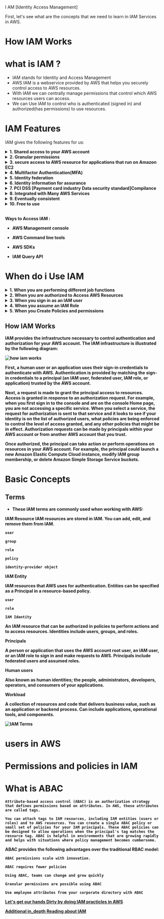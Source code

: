 I AM [Identity Access Management]

First, let's see what are the concepts that we need to learn in IAM Services in AWS.

# How IAM Works

# what is IAM ?
- IAM stands for Identity and Access Management
- AWS IAM is a webservice provided by AWS that helps you securely control access to AWS resources.
- With IAM we can centrally manage permissions that control which AWS resources users can access.
- We can Use IAM to control who is authenticated (signed in) and authorized(has permissions) to use resources.

# IAM Features
IAM gives the following features for us:
<details><summary><b>1. Shared access to your AWS account</summary><br><b>

    You can grant other people permission to administer and use resources in your AWS account without having to share your password or access key.
</details>

<details>
<summary>2. Granular permissions</summary><b>

    You can grant other people permission to administer and use resources in your AWS account without having to share your password or access key. EX: We might allow some users complete access to EC2, S3,Redshift etc. But, for other users, we can allow read-only permission to S3 buckets, only administrator access to some ec2 instances or acces to only billing information etc.
</details>
<details><summary>3. secure access to AWS resource for applications that run on Amazon EC2</summary> <br><b>

    You can use IAM features to securely provide credentials for applications that run on EC2 instances. These credentials provide permissions for your application to access other AWS resources. Examples include S3 buckets and DynamoDB tables.

</details>
<details>
<summary>
4. Multifactor Authentication(MFA)</summary><br><b>
    
    You can add two-factor authentication to your account and to individual users for extra security. With MFA you or your users must provide not only a password or access key to work with your account, but also a code from a specially configured device  
</details>
<details><summary>5. Identity federation</summary><br><>
    
    You can allow users who already have passwords elsewhere—for example, in your corporate network or with an internet identity provider—to get temporary access to your AWS account.
</details>
<details><summary>6. Identity information for assurance
</summary><br><b>


    If you use AWS CloudTrail, you receive log records that include information about those who made requests for resources in your account. That information is based on IAM identities.
</details>
<details><summary>
7. PCI DSS [Payment card industry Data security standard]Compilance</summary><br><b>
   
   
    IAM supports the processing, storage, and transmission of credit card data by a merchant or service provider, and has been validated as being compliant with Payment Card Industry (PCI) Data Security Standard (DSS).
</details>
<details><summary>
8. Integrated with Many AWS Services</summary><br><b> 


[List of services we can integrate with IAM](https://docs.aws.amazon.com/IAM/latest/UserGuide/reference_aws-services-that-work-with-iam.html)
   </details>
<details><summary>
9.  Eventually consistent</summary><br><b>
    
    IAM, like many other AWS services, is eventually consistent. IAM achieves high availability by replicating data across multiple servers within Amazon's data centers around the world. If a request to change some data is successful, the change is committed and safely stored. However, the change must be replicated across IAM, which can take some time

    But, AWs itself recommends us to do not include such IAM changes in the critical, high-availability code paths of your application. Instead, make IAM changes in a separate initialization or setup routine that you run less frequently.
</details>

<details><summary>
10.     Free to use</summary><br><b>
    
        AWS IAM and AWS Security Token Service(AWS STS) are features of your AWS account offered at no additional charge. You are charged only when accessing other AWS services using Your IAM users or AWS STS temporary security credentials.

</details> </br>

Ways to Access IAM :

- **AWS Management console**

- **AWS Command line tools**

- **AWS SDKs**

- **IAM Query API**

# When do i Use IAM
<details><summary>1. When you are performing different job functions</summary><br><b>

    AWS Identity and Access Management is a core infrastructure service that provides the foundation for access control based on identities within AWS. You use IAM every time you access your AWS account.

    How you use IAM differs, depending on the work that you do in AWS.

        we can use IAM in 3 different ways as an user, 
        1. Service user 2. Service Administrator 3. IAM Administrator
</details>
<details><summary>2. When you are authorized to Access AWS Resources</summary><br><b>

    Authentication is how you sign in to AWS using your identity credentials. You must be authenticated (signed in to AWS) as the AWS account root user, as an IAM user, or by assuming an IAM role.

    You can sign in to AWS as a federated identity by using credentials provided through an identity source.

</details>
<details><summary>3. When you sign in as an IAM user</summary><br><b>
   
    An IAM user is an identity within your AWS account that has specific permissions for a single person or application. Where possible, we recommend relying on temporary credentials instead of creating IAM users who have long-term credentials such as passwords and access keys. However, if you have specific use cases that require long-term credentials with IAM users, AWS recommend that you rotate access keys.

    An IAM group is an identity that specifies a collection of IAM users. You can't sign in as a group. You can use groups to specify permissions for multiple users at a time. Groups make permissions easier to manage for large sets of users. For example, you could have a group named IAMAdmins and give that group permissions to administer IAM resources.

    Users are different from roles. A user is uniquely associated with one person or application, but a role is intended to be assumable by anyone who needs it. Users have permanent long-term credentials, but roles provide temporary credentials. 

</details>
<details><summary>4. When you assume an IAM Role</summary><br><b>

    An IAM role is an identity within your AWS account that has specific permissions. It is similar to an IAM user, but is not associated with a specific person. You can temporarily assume an IAM role in the AWS Management Console by switching roles. You can assume a role by calling an AWS CLI or AWS API operation or by using a custom URL

    IAM roles with temporary credentials are useful in the following situations:
        - Federated user access
        - Temporary IAM user permissions
        - Cross-account access
        - Cross-service access
            A service might do this using the calling principal's permissions,using a service role, or using a service-linked role. 
       - Applications running on Amazon EC2
</details>
<details><summary>5. When you Create Policies and permissions</summary><br><b>

    You grant permissions to a user by creating a policy, which is a document that lists the actions that a user can perform and the resources those actions can affect. Any actions or resources that are not explicitly allowed are denied by default. Policies can be created and attached to principals (users, groups of users, roles assumed by users, and resources).

    These policies are used with an IAM role:
        Trust policy : Defines which principals can assume the role, and under which conditions. A trust policy is a specific type of resource-based policy for IAM roles. A role can have only one trust policy.

        Identity-based policies (inline and managed) – These policies define the permissions that the user of the role is able to perform (or is denied from performing), and on which resources.
</details>


## How IAM Works

IAM provides the infrastructure necessary to control authentication and authorization for your AWS account. The IAM infrastructure is illustrated by the following diagram:

![how iam works](https://github.com/Charan-happy/AWS-Devops_Zero-to-Hero/blob/main/Images/HOW-IAM-Works.png)

First, a human user or an application uses their sign-in credentials to authenticate with AWS. Authentication is provided by matching the sign-in credentials to a principal (an IAM user, federated user, IAM role, or application) trusted by the AWS account.

Next, a request is made to grant the principal access to resources. Access is granted in response to an authorization request. For example, when you first sign in to the console and are on the console Home page, you are not accessing a specific service. When you select a service, the request for authorization is sent to that service and it looks to see if your identity is on the list of authorized users, what policies are being enforced to control the level of access granted, and any other policies that might be in effect. Authorization requests can be made by principals within your AWS account or from another AWS account that you trust.

Once authorized, the principal can take action or perform operations on resources in your AWS account. For example, the principal could launch a new Amazon Elastic Compute Cloud instance, modify IAM group membership, or delete Amazon Simple Storage Service buckets.

# Basic Concepts

## Terms

- These IAM terms are commonly used when working with AWS:

IAM Resource
IAM resources are stored in IAM. You can add, edit, and remove them from IAM.

    user

    group

    role

    policy

    identity-provider object

IAM Entity

IAM resources that AWS uses for authentication. Entities can be specified as a Principal in a resource-based policy.

    user

    role

    IAM Identity

An IAM resource that can be authorized in policies to perform actions and to access resources. Identities include users, groups, and roles.

Principals

A person or application that uses the AWS account root user, an IAM user, or an IAM role to sign in and make requests to AWS. Principals include federated users and assumed roles.

Human users

Also known as human identities; the people, administrators, developers, operators, and consumers of your applications.

Workload

A collection of resources and code that delivers business value, such as an application or backend process. Can include applications, operational tools, and components.

![IAM Terms](https://github.com/Charan-happy/AWS-Devops_Zero-to-Hero/blob/main/Images/iam-terms.png)

# users in AWS

# Permissions and policies in IAM

# What is ABAC
    
    Attribute-based access control (ABAC) is an authorization strategy that defines permissions based on attributes. In AWS, these attributes are called tags. 
    
    You can attach tags to IAM resources, including IAM entities (users or roles) and to AWS resources. You can create a single ABAC policy or small set of policies for your IAM principals. These ABAC policies can be designed to allow operations when the principal's tag matches the resource tag. ABAC is helpful in environments that are growing rapidly and helps with situations where policy management becomes cumbersome.

ABAC provides the following advantages over the traditional RBAC model:

    ABAC permissions scale with innovation.

    ABAC requires fewer policies

    Using ABAC, teams can change and grow quickly

    Granular permissions are possible using ABAC

    Use employee attributes from your corporate directory with ABAC

[Let's get our hands Dirty by doing IAM practicles in AWS](https://docs.aws.amazon.com/IAM/latest/UserGuide/getting-started.html#getting-started-prereqs)    


[Additional in_depth Reading about IAM](https://docs.aws.amazon.com/IAM)
